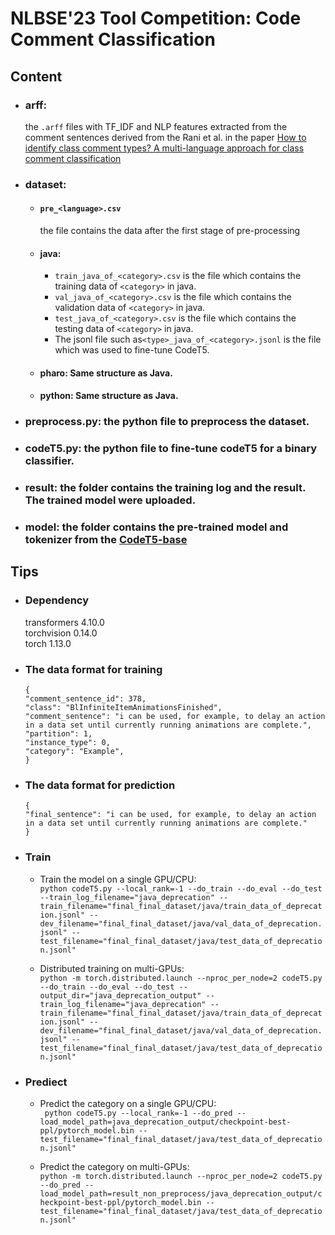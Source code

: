 # NLBSE'23 Tool Competition: Code Comment Classification


## Content
- ### arff: 
    the `.arff` files with TF_IDF and NLP features extracted from the comment sentences derived from the  Rani et al. in the paper [How to identify class comment types? A multi-language approach for class comment classification](https://www.sciencedirect.com/science/article/pii/S0164121221001448)
- ### dataset:
  - #### `pre_<language>.csv`
    the file contains the data after the first stage of pre-processing
  - #### java: 
    - `train_java_of_<category>.csv` is the file which contains the training data of `<category>` in java.
    - `val_java_of_<category>.csv` is the file which contains the validation  data of `<category>` in java.
    - `test_java_of_<category>.csv` is the file which contains the testing data of `<category>` in java.
    - The jsonl file such as`<type>_java_of_<category>.jsonl` is the file which was used to fine-tune CodeT5.
  - #### pharo: Same structure as Java.
  - #### python: Same structure as Java.
- ### preprocess.py: the python file to preprocess the dataset.
- ### codeT5.py: the python file to fine-tune codeT5 for a binary classifier.
- ### result: the folder contains the training log and the result. The trained model were uploaded. 
- ### model: the folder contains the pre-trained model and tokenizer from the [CodeT5-base](https://huggingface.co/Salesforce/codet5-base/tree/main)

## Tips
- ### Dependency
  transformers 4.10.0 \
  torchvision 0.14.0\
  torch 1.13.0 
- ### The data format for training 
  ```
  {
  "comment_sentence_id": 378,
  "class": "BlInfiniteItemAnimationsFinished",
  "comment_sentence": "i can be used, for example, to delay an action in a data set until currently running animations are complete.",
  "partition": 1,
  "instance_type": 0,
  "category": "Example",
  }
  ```
- ### The data format for prediction 
  ```
  {
  "final_sentence": "i can be used, for example, to delay an action in a data set until currently running animations are complete."
  }
  ```
- ### Train
    - Train the model on a single GPU/CPU:\
    `python codeT5.py --local_rank=-1 --do_train --do_eval --do_test --train_log_filename="java_deprecation" --train_filename="final_final_dataset/java/train_data_of_deprecation.jsonl" --dev_filename="final_final_dataset/java/val_data_of_deprecation.jsonl" --test_filename="final_final_dataset/java/test_data_of_deprecation.jsonl"
`
  
    - Distributed training on multi-GPUs: \
    `python -m torch.distributed.launch --nproc_per_node=2 codeT5.py  --do_train --do_eval --do_test --output_dir="java_deprecation_output" --train_log_filename="java_deprecation" --train_filename="final_final_dataset/java/train_data_of_deprecation.jsonl" --dev_filename="final_final_dataset/java/val_data_of_deprecation.jsonl" --test_filename="final_final_dataset/java/test_data_of_deprecation.jsonl"
`    
 
- ### Prediect
    - Predict the category on a single GPU/CPU:\
    ` python codeT5.py --local_rank=-1 --do_pred --load_model_path=java_deprecation_output/checkpoint-best-ppl/pytorch_model.bin --test_filename="final_final_dataset/java/test_data_of_deprecation.jsonl"`  

  - Predict the category on multi-GPUs:\
  `python -m torch.distributed.launch --nproc_per_node=2 codeT5.py --do_pred --load_model_path=result_non_preprocess/java_deprecation_output/checkpoint-best-ppl/pytorch_model.bin --test_filename="final_final_dataset/java/test_data_of_deprecation.jsonl"
`

  
        


